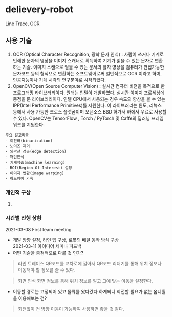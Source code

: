 # delievery-robot
Line Trace, OCR

## 사용 기술
1. OCR (Optical Character Recognition, 광학 문자 인식) : 사람이 쓰거나 기계로 인쇄한 문자의 영상을 이미지 스캐너로 획득하여 기계가 읽을 수 있는 문자로 변환하는 기술. 이미지 스캔으로 얻을 수 있는 문서의 활자 영상을 컴퓨터가 편집가능한 문자코드 등의 형식으로 변환하는 소프트웨어로써 일반적으로 OCR 이라고 하며, 인공지능이나 기계 시각의 연구분야로 시작되었다.
2. OpenCV(Open Source Computer Vision) : 실시간 컴퓨터 비전을 목적으로 한 프로그래밍 라이브러리이다. 원래는 인텔이 개발하였다. 실시간 이미지 프로세싱에 중점을 둔 라이브러리이다. 인텔 CPU에서 사용되는 경우 속도의 향상을 볼 수 있는 IPP(Intel Performance Primitives)를 지원한다. 이 라이브러리는 윈도, 리눅스 등에서 사용 가능한 크로스 플랫폼이며 오픈소스 BSD 허가서 하에서 무료로 사용할 수 있다. OpenCV는 TensorFlow , Torch / PyTorch 및 Caffe의 딥러닝 프레임워크를 지원한다.
```
주요 알고리즘
- 이진화(binarization)
- 노이즈 제거
- 외곽선 검출(edge detection)
- 패턴인식
- 기계학습(machine learning)
- ROI(Region Of Interest) 설정
- 이미지 변환(image warping)
- 하드웨어 가속
```

### 개인적 구상
1.

### 시간별 진행 상황
2021-03-08 First team meeting
- 개발 방향 설정, 라인 맵 구상, 로봇의 배달 동작 방식 구상  
2021-03-11 아이디어 세미나 피드백
- 어떤 기술을 중점적으로 다룰 것 인가?
> 라인 트레이스
> QR코드를 교차로에 깔아서 QR코드 리더기를 통해 위치 정보나 이동해야 할 정보를 줄 수 있다.  

> 화면 인식
> 화면 정보를 통해 위치 정보를 알고 그에 맞는 이동을 설정한다.  

- 이동할 경로는 고정되어 있고 물류를 왔다갔다 하게되니 회전할 필요가 없는 옴니휠을 이용해보는 건?
> 회전없이 전 방향 이동이 가능하여 사용하면 좋을 것 같다.
